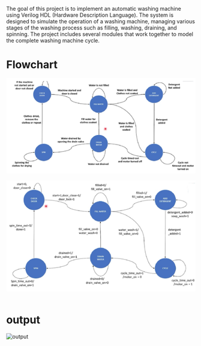 The goal of this project is to implement an automatic washing machine using Verilog HDL (Hardware Description Language). The system is designed to simulate the operation of a washing machine, managing various stages of the washing process such as filling, washing, draining, and spinning. The project includes several modules that work together to model the complete washing machine cycle.

# Flowchart
![Flowchart 1](flowchar1.png)
<br>
<br>
![Flowchart 2](flowchart2.png)
<br>
<br>

# output
![output](output.png)
